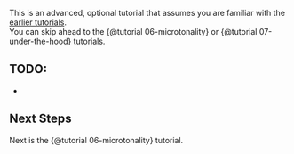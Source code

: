 This is an advanced, optional tutorial that assumes you are familiar with the [earlier tutorials](./index.html#tutorials).<br>
You can skip ahead to the {@tutorial 06-microtonality} or {@tutorial 07-under-the-hood} tutorials.

TODO:
- 
-


## Next Steps

Next is the {@tutorial 06-microtonality} tutorial.